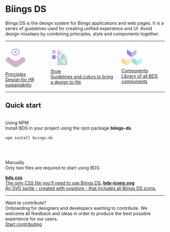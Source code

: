 <br><br><br>
<h1 class="title is-1 has-text-weight-bold">Biings <span class="has-text-weight-light">DS</span></h1>
<p class="subtitle is-5">
    <span class="has-text-weight-semibold">Biings DS</span> is the design system for Biings applications and web pages. It is a series of guidelines used for creating unified experience and UI. Avoid design missteps by combining principles, style and components together.
</p>

<hr class="is-small">

<div class="columns is-multiline">
    <div class="column is-full">
        <a href="#/approach" class="box is-large is-floating has-background-gradient-1 hover-to-popping">
            <img src="media/principles.png" width="65" class="no-zoom" style="margin-bottom: 0.5rem;"/>
            <div>
                <div class="title is-2 has-text-white has-text-weight-light">Principles</div>
                <div class="subtitle is-5 has-text-pink-lighter">Design for HR sustainabilty</div>
            </div>
        </a>
    </div>
    <div class="column is-half">
        <a href="#/color" class="box is-large is-floating has-background-gradient-2 hover-to-popping">
            <img src="media/style.png" width="55" class="no-zoom" style="margin: 0.5rem 0;"/>
            <div>
                <div class="title is-3 has-text-white has-text-weight-light">Style</div>
                <div class="subtitle is-5 has-text-turquoise-lighter">Guidelines and colors to bring a design to life</div>
            </div>
        </a>
    </div>
    <div class="column is-half">
        <a href="#/avatar" class="box is-large is-floating has-background-gradient-3 hover-to-popping">
            <img src="media/components.png" width="65" class="no-zoom"/>
            <div>
                <div class="title is-3 has-text-white has-text-weight-light">Components</div>
                <div class="subtitle is-5 has-text-yellow-lighter">Library of all BDS components</div>
            </div>
        </a>
    </div>
</div>

<hr class="is-visible is-large">

<h2 class="title is-3 has-text-weight-bold">Quick start</h2><br>

<div class="title is-5 is-spaced">Using NPM</div>
<div class="subtitle">Install BDS in your project using the npm package <strong>biings-ds</strong>.</div>

    npm install biings-ds

<br><br>

<div class="title is-5 is-spaced">Manually</div>
<div class="subtitle">Only two files are required to start using BDS:</div>

<a href="https://raw.githubusercontent.com/ForsysInteractive/biings-ds/master/build/bds.css" class="box is-bordered hover-to-well has-text-grey-darker" download><span class="is-monospace has-text-dark">**bds.css**</span><br>The only CSS file you'll need to use Biings DS.</a>
<a href="https://raw.githubusercontent.com/ForsysInteractive/biings-ds/master/build/bds-icons.min.svg" class="box is-bordered hover-to-well has-text-grey-darker" download><span class="is-monospace has-text-dark">**bds-icons.svg**</span><br>An SVG sprite - created with svgstore - that includes all Biings DS icons.</a>

<hr class="is-large">

<div class="box is-bordered is-large">
    <div class="title is-3 has-text-primary has-text-weight-light">Want to contribute?</div>
    <div class="subtitle is-5 has-text-grey-dark">Onboarding for designers and developers wanting to contribute. We welcome all feedback and ideas in order to produce the best possible experience for our users.</div>
    <a href="#/contribute" class="button is-primary">Start contributing</a>
</div>
